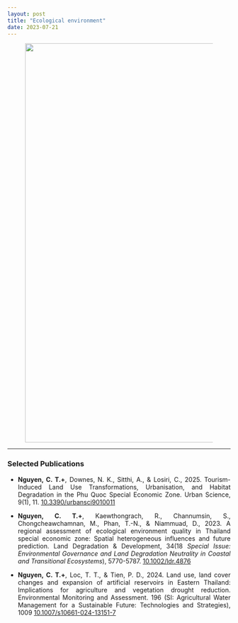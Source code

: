 ```yaml
---
layout: post
title: "Ecological environment"
date: 2023-07-21
---
```


<div style="text-align:justify">

<div class="container-fluid">
<div class="row">
<div class="col-sm-12">
<figure>
<img src="{{ site.url }}{{ site.baseurl }}/images/pubpic/RFs_Eco_environment.jpg" class="img-responsive" width="900px" height="auto" />
<figcaption></figcaption>
</figure>
</div>
</div>
</div>

<hr>

### Selected Publications

* **Nguyen, C. T.+**, Downes, N. K., Sitthi, A., & Losiri, C., 2025. Tourism-Induced Land Use Transformations, Urbanisation, and Habitat Degradation in the Phu Quoc Special Economic Zone. Urban Science, 9(1), 11. <a href="https://doi.org/10.3390/urbansci9010011">10.3390/urbansci9010011</a><a href="{{ site.url }}{{ site.baseurl }}/assets/Article_archive/2025_urbansci_LULCC_Habitat_quality_Phu_Quoc.pdf">  <i class="glyphicon glyphicon-file"></i></a>

* **Nguyen, C. T.+**, Kaewthongrach, R., Channumsin, S., Chongcheawchamnan, M., Phan, T.-N., & Niammuad, D., 2023. A regional assessment of ecological environment quality in Thailand special economic zone: Spatial heterogeneous influences and future prediction. Land Degradation & Development, 34(18 <i> Special Issue: Environmental Governance and Land Degradation Neutrality in Coastal and Transitional Ecosystems</i>), 5770-5787. <a href="https://doi.org/10.1002/ldr.4876"> 10.1002/ldr.4876</a><a href="{{ site.url }}{{ site.baseurl }}/assets/Article_archive/2023_ldr_4876_ecological_environment_eec.pdf">  <i class="glyphicon glyphicon-file"></i></a>

* **Nguyen, C. T.+**, Loc, T. T., & Tien, P. D., 2024. Land use, land cover changes and expansion of artificial reservoirs in Eastern Thailand: Implications for agriculture and vegetation drought reduction. Environmental Monitoring and Assessment. 196 (SI: Agricultural Water Management for a Sustainable Future: Technologies and Strategies), 1009 <a href="https://doi.org/10.1007/s10661-024-13151-7">10.1007/s10661-024-13151-7</a><a href="{{ site.url }}{{ site.baseurl }}/assets/Article_archive/2024_EMA_LUCCC_ESS_Rayong.pdf">  <i class="glyphicon glyphicon-file"></i></a> <br>

</div>
